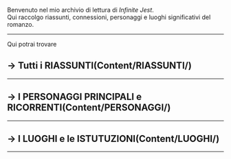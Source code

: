 Benvenuto nel mio archivio di lettura di *Infinite Jest*.  
Qui raccolgo riassunti, connessioni, personaggi e luoghi significativi del romanzo.

---

Qui potrai trovare

## → Tutti i RIASSUNTI(Content/RIASSUNTI/)

---

## → I PERSONAGGI PRINCIPALI e RICORRENTI(Content/PERSONAGGI/)

---

## → I LUOGHI e le ISTUTUZIONI(Content/LUOGHI/)

---